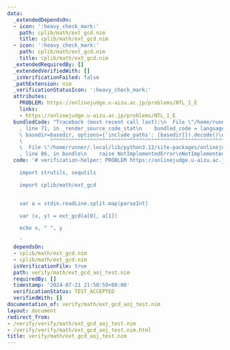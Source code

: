 ```yaml
---
data:
  _extendedDependsOn:
  - icon: ':heavy_check_mark:'
    path: cplib/math/ext_gcd.nim
    title: cplib/math/ext_gcd.nim
  - icon: ':heavy_check_mark:'
    path: cplib/math/ext_gcd.nim
    title: cplib/math/ext_gcd.nim
  _extendedRequiredBy: []
  _extendedVerifiedWith: []
  _isVerificationFailed: false
  _pathExtension: nim
  _verificationStatusIcon: ':heavy_check_mark:'
  attributes:
    PROBLEM: https://onlinejudge.u-aizu.ac.jp/problems/NTL_1_E
    links:
    - https://onlinejudge.u-aizu.ac.jp/problems/NTL_1_E
  bundledCode: "Traceback (most recent call last):\n  File \"/home/runner/.local/lib/python3.12/site-packages/onlinejudge_verify/documentation/build.py\"\
    , line 71, in _render_source_code_stat\n    bundled_code = language.bundle(stat.path,\
    \ basedir=basedir, options={'include_paths': [basedir]}).decode()\n          \
    \         ^^^^^^^^^^^^^^^^^^^^^^^^^^^^^^^^^^^^^^^^^^^^^^^^^^^^^^^^^^^^^^^^^^^^^^^^^^^^^^^^^\n\
    \  File \"/home/runner/.local/lib/python3.12/site-packages/onlinejudge_verify/languages/nim.py\"\
    , line 86, in bundle\n    raise NotImplementedError\nNotImplementedError\n"
  code: '# verification-helper: PROBLEM https://onlinejudge.u-aizu.ac.jp/problems/NTL_1_E

    import strutils, sequtils

    import cplib/math/ext_gcd


    var a = stdin.readLine.split.map(parseInt)

    var (x, y) = ext_gcd(a[0], a[1])

    echo x, " ", y

    '
  dependsOn:
  - cplib/math/ext_gcd.nim
  - cplib/math/ext_gcd.nim
  isVerificationFile: true
  path: verify/math/ext_gcd_aoj_test.nim
  requiredBy: []
  timestamp: '2024-07-21 21:50:59+09:00'
  verificationStatus: TEST_ACCEPTED
  verifiedWith: []
documentation_of: verify/math/ext_gcd_aoj_test.nim
layout: document
redirect_from:
- /verify/verify/math/ext_gcd_aoj_test.nim
- /verify/verify/math/ext_gcd_aoj_test.nim.html
title: verify/math/ext_gcd_aoj_test.nim
---
```

